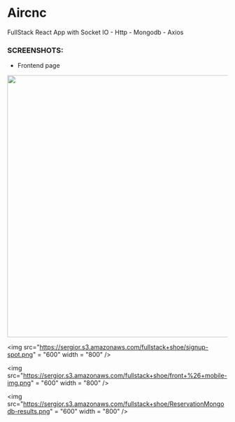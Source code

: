 # Aircnc
FullStack  React App with Socket IO - Http - Mongodb - Axios


 ### SCREENSHOTS:
  - Frontend page
  <img src="https://sergior.s3.amazonaws.com/fullstack+shoe/front-10.png" height = "600" width = "800" />
  
  
   <img src="https://sergior.s3.amazonaws.com/fullstack+shoe/signup-spot.png" = "600" width = "800" />
   
   
   <img src="https://sergior.s3.amazonaws.com/fullstack+shoe/front+%26+mobile-img.png" = "600" width = "800" />
   
   
   
    
   <img src="https://sergior.s3.amazonaws.com/fullstack+shoe/ReservationMongodb-results.png" = "600" width = "800" />

